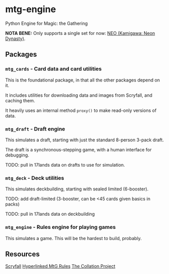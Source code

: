 # mtg-engine
Python Engine for Magic: the Gathering

**NOTA BENE:** Only supports a single set for now: [NEO (Kamigawa: Neon Dynasty)](https://scryfall.com/sets/neo).

## Packages

### `mtg_cards` - Card data and card utilities

This is the foundational package, in that all the other packages depend on it.

It includes utilities for downloading data and images from Scryfall, and caching them.

It heavily uses an internal method `proxy()` to make read-only versions of data.

### `mtg_draft` - Draft engine

This simulates a draft, starting with just the standard 8-person 3-pack draft.

The draft is a synchronous-stepping game, with a human interface for debugging.

TODO: pull in 17lands data on drafts to use for simulation.

### `mtg_deck` - Deck utilities

This simulates deckbuilding, starting with sealed limited (6-booster).

TODO: add draft-limited (3-booster, can be <45 cards given basics in packs)

TODO: pull in 17lands data on deckbuilding

### `mtg_engine` - Rules engine for playing games

This simulates a game.  This will be the hardest to build, probably.

## Resources

[Scryfall](https://scryfall.com/sets/neo)
[Hyperlinked MtG Rules](https://yawgatog.com/resources/magic-rules/)
[The Collation Project](https://www.lethe.xyz/mtg/collation/index.html)